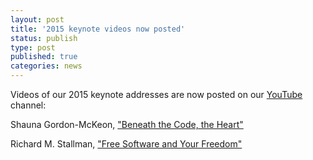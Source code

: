 ```yaml
---
layout: post
title: '2015 keynote videos now posted'
status: publish
type: post
published: true
categories: news
---
```


Videos of our 2015 keynote addresses are now posted on our
[YouTube](https://www.youtube.com/user/SeaglOrg) channel:

Shauna Gordon-McKeon, ["Beneath the Code, the Heart"](https://www.youtube.com/watch?v=GlhiebhWXlQ)

Richard M. Stallman, ["Free Software and Your Freedom"](https://www.youtube.com/watch?v=Gozju29s1NA)

